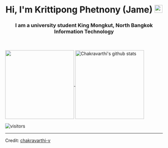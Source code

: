 <h1 align="center">Hi, I'm Krittipong Phetnony (Jame) <img src="https://media.giphy.com/media/hvRJCLFzcasrR4ia7z/giphy.gif" width="25px"></h1>
<h3 align="center">I am a university student King Mongkut, North Bangkok Information Technology</h3>

<br>

<br>

  <a href="https://github.com/Jaaame">
    <img align="center" src="https://github-readme-stats.vercel.app/api/top-langs/?username=Jaaame&hide=ASP.NET,jupyter%20notebook&theme=dark&hide_langs_below=1" height="220px"/>
  </a>
  <a href="https://github.com/Jaaame">
   <img align="center" src="https://github-readme-stats.vercel.app/api?username=Jaaame&count_private=true&hide=stars&show_icons=true&theme=dark&line_height=27" alt="Chakravarthi's github stats" height="220px" />
  </a>



![visitors](https://visitor-badge.laobi.icu/badge?page_id=Jaaame.408179647)

------

Credit: [chakravarthi-v](https://github.com/chakravarthi-v)





